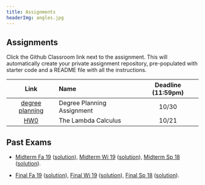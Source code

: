 ```yaml
---
title: Assignments
headerImg: angles.jpg
---
```


## Assignments


Click the Github Classroom link next to the assignment. 
This will automatically create your private assignment repository, 
pre-populated with starter code and a README file with all the instructions.

| Link                                             | Name                            | Deadline (11:59pm)        |
|:------------------------------------------------:|:--------------------------------|:-------------------------:|
| [degree planning](https://docs.google.com/document/d/1EqtW-zWbwLhjZPjXfzY4YFq2OA7UdCWedLv-6DiwCD4/edit?usp=sharing) |Degree Planning Assignment       | 10/30    |
| [HW0](https://classroom.github.com/a/U8pnNE9G)   | The Lambda Calculus             | 10/21                      |            

<!--
| [HW1]()   | Introduction to Haskell         | 4/22                      |            
| [HW2]()   | Random Art                      | ~~4/29~~  5/1             |
| [HW3]()   | All about Fold                  | ~~5/8~~   5/11            |          
| [HW4]()   | Nano                            | 5/20                      |
| [HW5]()   | Type Classes                    | ~~6/3~~ 6/5               |
-->


<!--
- [HW #0](https://github.com/cse130-fa19/00-lambda): The Lambda Calculus (due Wed 10/16 by 11:59pm)

- [HW #1](https://github.com/cse130-fa19/01-haskell): Introduction to Haskell (due Wed 10/23 by 11:59pm)

- [HW #2](https://github.com/cse130-fa19/02-random-art): Random Art (due Wed 10/30 by 11:59pm)

- [HW #3](https://github.com/cse130-fa19/03-fold): All about Fold (due Wed 11/6 by 11:59pm)

- [HW #4](https://github.com/cse130-fa19/04-nano): Nano (due Wed 11/20 by 11:59pm)

- [HW #5](https://github.com/cse130-fa19/05-classes): Type Classes (due Wed 12/4  by 11:59pm)
-->


## Past Exams

- [Midterm Fa 19](/static/raw/130-midterm-fa19.pdf) ([solution](/static/raw/130-midterm-fa19-solution.pdf)),
  [Midterm Wi 19](/static/raw/130-midterm-wi19.pdf) ([solution](/static/raw/130-midterm-wi19-solution.pdf)),
  [Midterm Sp 18](/static/raw/130-midterm-sp18.pdf) ([solution](/static/raw/130-midterm-sp18-solution.pdf)).

- [Final Fa 19](/static/raw/130-final-fa19.pdf) ([solution](/static/raw/130-final-fa19-solution.pdf)),
  [Final Wi 19](/static/raw/130-final-wi19.pdf) ([solution](/static/raw/130-final-wi19-solution.pdf)),
  [Final Sp 18](/static/raw/130-final-sp18.pdf) ([solution](/static/raw/130-final-sp18-solution.pdf)).

  
